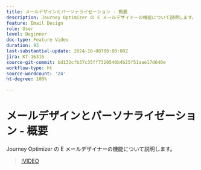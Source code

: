```yaml
---
title: メールデザインとパーソナライゼーション - 概要
description: Journey Optimizer の E メールデザイナーの機能について説明します。
feature: Email Design
role: User
level: Beginner
doc-type: Feature Video
duration: 93
last-substantial-update: 2024-10-08T00:00:00Z
jira: KT-16316
source-git-commit: bd132cfb37c35ff7320540b4b25f51aae17d640e
workflow-type: ht
source-wordcount: '24'
ht-degree: 100%

---
```



# メールデザインとパーソナライゼーション - 概要

Journey Optimizer の E メールデザイナーの機能について説明します。

>[!VIDEO](https://video.tv.adobe.com/v/3432676/?learn=on)
